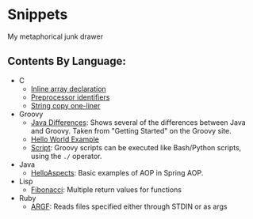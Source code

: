 # Snippets
My metaphorical junk drawer

## Contents By Language:

* C
  * [Inline array declaration](c/inline_array_decl.c)
  * [Preprocessor identifiers](c/preproc_identifiers.c)
  * [String copy one-liner](c/string_copy.c)
* Groovy
  * [Java Differences](groovy/javaDifferences.groovy): Shows several of the
    differences between Java and Groovy. Taken from "Getting Started" on the
    Groovy site.
  * [Hello World Example](groovy/helloWorld.groovy)
  * [Script](groovy/script.groovy): Groovy scripts can be executed like
    Bash/Python scripts, using the `./` operator.
* Java
  * [HelloAspects](java/HelloAspects): Basic examples of AOP in Spring AOP.
* Lisp
  * [Fibonacci](lisp/fibonacci.lsp): Multiple return values for functions
* Ruby
  * [ARGF](ruby/argf.rb): Reads files specified either through STDIN or as args

